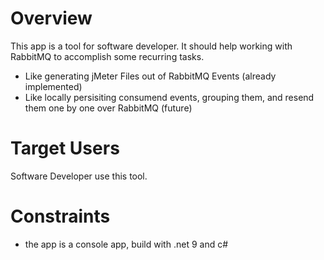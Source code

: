 # Overview

This app is a tool for software developer. It should help working with RabbitMQ to accomplish some recurring tasks. 
* Like generating jMeter Files out of RabbitMQ Events (already implemented)
* Like locally persisiting consumend events, grouping them, and resend them one by one over RabbitMQ (future)

# Target Users

Software Developer use this tool.

# Constraints

* the app is a console app, build with .net 9 and c#